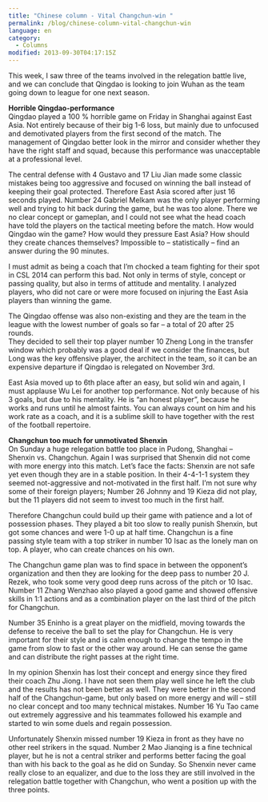 ```yaml
---
title: "Chinese column - Vital Changchun-win "
permalink: /blog/chinese-column-vital-changchun-win
language: en
category:
  - Columns
modified: 2013-09-30T04:17:15Z
---
```


This week, I saw three of the teams involved in the relegation battle live, and we can conclude that Qingdao is looking to join Wuhan as the team going down to league for one next season.

**Horrible Qingdao-performance**  
Qingdao played a 100 % horrible game on Friday in Shanghai against East Asia. Not entirely because of their big 1-6 loss, but mainly due to unfocused and demotivated players from the first second of the match. The management of Qingdao better look in the mirror and consider whether they have the right staff and squad, because this performance was unacceptable at a professional level.

The central defense with 4 Gustavo and 17 Liu Jian made some classic mistakes being too aggressive and focused on winning the ball instead of keeping their goal protected. Therefore East Asia scored after just 16 seconds played. Number 24 Gabriel Melkam was the only player performing well and trying to hit back during the game, but he was too alone. There we no clear concept or gameplan, and I could not see what the head coach have told the players on the tactical meeting before the match. How would Qingdao win the game? How would they pressure East Asia? How should they create chances themselves? Impossible to – statistically – find an answer during the 90 minutes.

I must admit as being a coach that I’m chocked a team fighting for their spot in CSL 2014 can perform this bad. Not only in terms of style, concept or passing quality, but also in terms of attitude and mentality. I analyzed players, who did not care or were more focused on injuring the East Asia players than winning the game.

The Qingdao offense was also non-existing and they are the team in the league with the lowest number of goals so far – a total of 20 after 25 rounds.   
They decided to sell their top player number 10 Zheng Long in the transfer window which probably was a good deal if we consider the finances, but Long was the key offensive player, the architect in the team, so it can be an expensive departure if Qingdao is relegated on November 3rd.

East Asia moved up to 6th place after an easy, but solid win and again, I must applause Wu Lei for another top performance. Not only because of his 3 goals, but due to his mentality. He is “an honest player”, because he works and runs until he almost faints. You can always count on him and his work rate as a coach, and it is a sublime skill to have together with the rest of the football repertoire.

  
**Changchun too much for unmotivated Shenxin**  
On Sunday a huge relegation battle too place in Pudong, Shanghai – Shenxin vs. Changchun. Again I was surprised that Shenxin did not come with more energy into this match. Let’s face the facts: Shenxin are not safe yet even though they are in a stable position. In their 4-4-1-1 system they seemed not-aggressive and not-motivated in the first half. I’m not sure why some of their foreign players; Number 26 Johnny and 19 Kieza did not play, but the 11 players did not seem to invest too much in the first half.

Therefore Changchun could build up their game with patience and a lot of possession phases. They played a bit too slow to really punish Shenxin, but got some chances and were 1-0 up at half time. Changchun is a fine passing style team with a top striker in number 10 Isac as the lonely man on top. A player, who can create chances on his own.

The Changchun game plan was to find space in between the opponent’s organization and then they are looking for the deep pass to number 20 J. Rezek, who took some very good deep runs across of the pitch or 10 Isac. Number 11 Zhang Wenzhao also played a good game and showed offensive skills in 1:1 actions and as a combination player on the last third of the pitch for Changchun.

Number 35 Eninho is a great player on the midfield, moving towards the defense to receive the ball to set the play for Changchun. He is very important for their style and is calm enough to change the tempo in the game from slow to fast or the other way around. He can sense the game and can distribute the right passes at the right time.

In my opinion Shenxin has lost their concept and energy since they fired their coach Zhu Jiong. I have not seen them play well since he left the club and the results has not been better as well. They were better in the second half of the Changchun-game, but only based on more energy and will – still no clear concept and too many technical mistakes. Number 16 Yu Tao came out extremely aggressive and his teammates followed his example and started to win some duels and regain possession.

Unfortunately Shenxin missed number 19 Kieza in front as they have no other reel strikers in the squad. Number 2 Mao Jianqing is a fine technical player, but he is not a central striker and performs better facing the goal than with his back to the goal as he did on Sunday. So Shenxin never came really close to an equalizer, and due to the loss they are still involved in the relegation battle together with Changchun, who went a position up with the three points.
